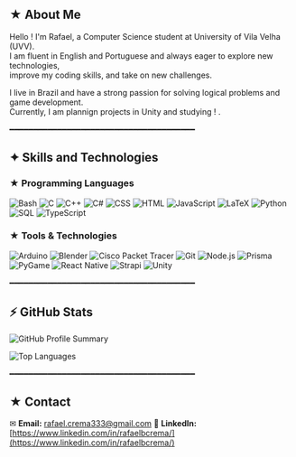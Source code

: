 ## ★ About Me  
Hello ! I'm Rafael, a Computer Science student at University of Vila Velha (UVV).  
I am fluent in English and Portuguese and always eager to explore new technologies,  
improve my coding skills, and take on new challenges.  

I live in Brazil and have a strong passion for solving logical problems and game development.  
Currently, I am plannign projects in Unity and studying ! .   

━━━━━━━━━━━━━━━━━━━━━━━━━━━━━━━━━━━━━━━  

## ✦ Skills and Technologies  

### ★ Programming Languages  
![Bash](https://img.shields.io/badge/Bash-121011?style=flat&logo=gnu-bash&logoColor=white)  ![C](https://img.shields.io/badge/C-00599C?style=flat&logo=c&logoColor=white)  ![C++](https://img.shields.io/badge/C++-00599C?style=flat&logo=c%2B%2B&logoColor=white) ![C#](https://img.shields.io/badge/C%23-239120?style=flat&logo=c-sharp&logoColor=white)  ![CSS](https://img.shields.io/badge/CSS-1572B6?style=flat&logo=css3&logoColor=white) ![HTML](https://img.shields.io/badge/HTML-E34F26?style=flat&logo=html5&logoColor=white)  ![JavaScript](https://img.shields.io/badge/JavaScript-F7DF1E?style=flat&logo=javascript&logoColor=black) ![LaTeX](https://img.shields.io/badge/LaTeX-008080?style=flat&logo=latex&logoColor=white) ![Python](https://img.shields.io/badge/Python-3776AB?style=flat&logo=python&logoColor=white)  ![SQL](https://img.shields.io/badge/SQL-4479A1?style=flat&logo=postgresql&logoColor=white)  ![TypeScript](https://img.shields.io/badge/TypeScript-3178C6?style=flat&logo=typescript&logoColor=white)  

### ★ Tools & Technologies  
![Arduino](https://img.shields.io/badge/Arduino-00979D?style=flat&logo=arduino&logoColor=white) ![Blender](https://img.shields.io/badge/Blender-F5792A?style=flat&logo=blender&logoColor=white) ![Cisco Packet Tracer](https://img.shields.io/badge/Cisco%20Packet%20Tracer-1BA0D7?style=flat&logo=cisco&logoColor=white)   ![Git](https://img.shields.io/badge/Git-F05032?style=flat&logo=git&logoColor=white)   ![Node.js](https://img.shields.io/badge/Node.js-339933?style=flat&logo=node.js&logoColor=white)  ![Prisma](https://img.shields.io/badge/Prisma-2D3748?style=flat&logo=prisma&logoColor=white)  ![PyGame](https://img.shields.io/badge/PyGame-3776AB?style=flat&logo=python&logoColor=white) ![React Native](https://img.shields.io/badge/React_Native-20232A?style=flat&logo=react&logoColor=61DAFB) ![Strapi](https://img.shields.io/badge/Strapi-2F2E8B?style=flat&logo=strapi&logoColor=white)  ![Unity](https://img.shields.io/badge/Unity-100000?style=flat&logo=unity&logoColor=white)  

━━━━━━━━━━━━━━━━━━━━━━━━━━━━━━━━━━━━━━━  

## ⚡ GitHub Stats  

![GitHub Profile Summary](https://github-profile-summary-cards.vercel.app/api/cards/profile-details?username=YourGitHubUsername&theme=github)

![Top Languages](https://github-readme-stats.vercel.app/api/top-langs/?username=YourGitHubUsername&layout=compact&theme=default)  

━━━━━━━━━━━━━━━━━━━━━━━━━━━━━━━━━━━━━━━  

## ★ Contact  
✉ **Email:** rafael.crema333@gmail.com 
🔗 **LinkedIn:** [https://www.linkedin.com/in/rafaelbcrema/](https://www.linkedin.com/in/rafaelbcrema/)
